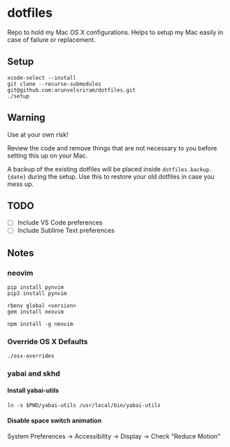 # dotfiles
Repo to hold my Mac OS X configurations. Helps to setup my Mac easily in case of failure or replacement.

## Setup

```
xcode-select --install
git clone --recurse-submodules git@github.com:arunvelsriram/dotfiles.git
./setup
```

## Warning ##
Use at your own risk!

Review the code and remove things that are not necessary to you before setting this up on your Mac.

A backup of the existing dotfiles will be placed inside `dotfiles.backup.{date}` during the setup. Use this to restore your old dotfiles in case you mess up.

## TODO ##
- [ ] Include VS Code preferences
- [ ] Include Sublime Text preferences

## Notes

### neovim

```
pip install pynvim
pip3 install pynvim

rbenv global <version>
gem install neovim

npm install -g neovim
```

### Override OS X Defaults

```
./osx-overrides
```

### yabai and skhd

#### Install yabai-utils

```
ln -s $PWD/yabai-utils /usr/local/bin/yabai-utils
```

#### Disable space switch animation

System Preferences -> Accessibility -> Display -> Check "Reduce Motion"

